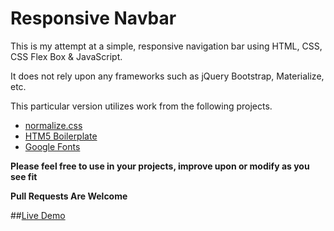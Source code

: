 # Responsive Navbar
This is my attempt at a simple, responsive navigation bar using HTML, CSS, CSS Flex Box & JavaScript.
 
It does not rely upon any frameworks such as jQuery Bootstrap, Materialize, etc.
 
This particular version utilizes work from the following projects.  

* [normalize.css](https://necolas.github.io/normalize.css/)
* [HTM5 Boilerplate](https://html5boilerplate.com/)
* [Google Fonts](https://fonts.google.com/)

**Please feel free to use in your projects, improve upon or modify as you see fit**

**Pull Requests Are Welcome**

##[Live Demo](https://richrockscodeblocks.github.io/navbar_responsive/)
